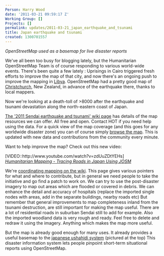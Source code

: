 ```yaml
---
Person: Harry Wood
date: '2011-03-21 09:59:17 Z'
Working Group: []
Projects: []
permalink: updates/2011-03-21_japan_earthquake_and_tsunami
title: Japan earthquake and tsunami
created: 1300701557
---
```

<p><img src="/sites/default/files/imagecache/update_content/wp-content/uploads/2011/03/sinsai-unshahidi-screenshot.png" alt=""><br><em>OpenStreetMap used as a basemap for live disaster reports</em></p><p>We've all been too busy for blogging lately, but the Humanitarian OpenStreetMap Team is of course responding to various world-wide events. There's been quite a few lately : Uprisings in Cairo triggered fresh efforts to improve the map of that city, and now there's an ongoing push to improve the mapping in <a href="http://wiki.openstreetmap.org/wiki/WikiProject_Libya">Libya</a>. OpenStreetMap had a pretty good map of <a href="http://wiki.openstreetmap.org/wiki/2011_Christchurch_earthquake">Christchurch</a>, New Zealand, in advance of the earthquake there, thanks to local mappers.</p><p>Now we're looking at a death-toll of &gt;8000 after the earthquake and tsunami devastation along the north-eastern coast of Japan.</p><p><a href="http://wiki.openstreetmap.org/wiki/2011_Sendai_earthquake_and_tsunami">The '2011 Sendai earthquake and tsunami' wiki page</a> has details of the map resources we can offer. All free and open. Contact HOT if you need help using the data. For a quick view of the map coverage (and this goes for any worldwide disaster zone) you can of course simply <a href="http://www.openstreetmap.org/?lat=37.89&amp;lon=141.91&amp;zoom=7">browse the map</a>. This is updated with new data and contributions from the community every minute.</p><p>Want to help improve the map? Check out this new video:</p><p>[VIDEO::http://www.youtube.com/watch?v=zdUuZDtYEHs] <br><em><a href="http://www.youtube.com/watch?v=zdUuZDtYEHs">Humanitarian Mapping - Tracing Roads in Japan Using JOSM</a> &nbsp;</em></p><p>We're <a href="http://wiki.openstreetmap.org/wiki/2011_Sendai_earthquake_and_tsunami/Mapping_coordination_and_data_sources">coordinating mapping on the wiki</a>. This page gives various pointers for what and where to contribute, but in general we need people to take the initiative and go find a patch to work on. We can try to use the post-disaster imagery to map out areas which are flooded or covered in debris. We can enhance the detail and accuracy of hospitals (replace the imported single nodes with areas, add in the separate buildings, nearby roads etc) But remember that general improvements to map completeness inland from the tsunami destruction, are still important for making the map useful. There are a lot of residential roads in suburban Sendai still to add for example. Also the imported woodland data is very rough and ready. Feel free to delete and redraw it using the imagery. Anything which makes the map more useful.</p><p>But the map is already good enough for many uses. It already provides a useful basemap to the <a title="Deployment of ushahidi software by the Japanese" href="http://www.sinsai.info/ushahidi/">japanese ushahidi system</a> (pictured at the top) This disaster information system lets people pinpoint short-term situational reports using OpenStreetMap.</p>
